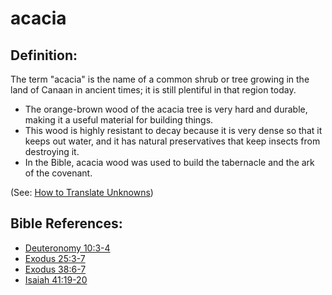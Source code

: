 # acacia #

## Definition: ##

The term "acacia" is the name of a common shrub or tree growing in the land of Canaan in ancient times; it is still plentiful in that region today.

* The orange-brown wood of the acacia tree is very hard and durable, making it a useful material for building things.
* This wood is highly resistant to decay because it is very dense so that it keeps out water, and it has natural preservatives that keep insects from destroying it.
* In the Bible, acacia wood was used to build the tabernacle and the ark of the covenant.

(See: [How to Translate Unknowns](en/ta-vol1/translate/man/translate-unknown))



## Bible References: ##

* [Deuteronomy 10:3-4](en/tn/deu/help/10/03)
* [Exodus 25:3-7](en/tn/exo/help/25/03)
* [Exodus 38:6-7](en/tn/exo/help/38/06)
* [Isaiah 41:19-20](en/tn/isa/help/41/19)